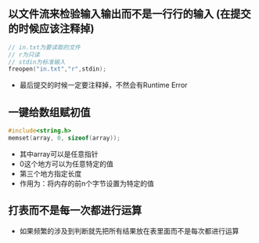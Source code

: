 ## 以文件流来检验输入输出而不是一行行的输入 (在提交的时候应该注释掉)

```C
// in.txt为要读取的文件
// r为只读
// stdin为标准输入
freopen("in.txt","r",stdin);  

```
- 最后提交的时候一定要注释掉，不然会有Runtime Error

## 一键给数组赋初值

```C
#include<string.h>
memset(array, 0, sizeof(array));
```
- 其中array可以是任意指针
- 0这个地方可以为任意特定的值
- 第三个地方指定长度
- 作用为：将内存的前n个字节设置为特定的值


## 打表而不是每一次都进行运算
- 如果频繁的涉及到判断就先把所有结果放在表里面而不是每次都进行运算